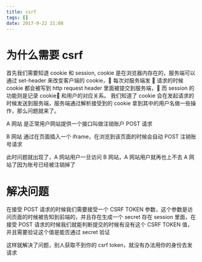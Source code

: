 ```yaml
---
title: csrf
tags: []
date: 2017-9-22 21:08
---
```


# 为什么需要 csrf

首先我们需要知道 cookie 和 session, cookie 是在浏览器内存在的，服务端可以通过 set-header 来改变客户端的 cookie， 每次对服务端发  请求的时候 cookie 都会被写到 http request header 里面被提交到服务端， 而 session 的功能则是记录 cookie 和用户的对应关系。
我们知道了 cookie 会在发起请求的时候发送到服务端，服务端通过解析接受到的 cookie 拿到其中的用户名做一些操作，那么问题就来了。

A 网站 是正常用户网站提供一个接口叫做注销账户 POST 请求

B 网站 通过在页面插入一个 iframe，在浏览到该页面的时候会自动 POST 注销账号请求

此时问题就出现了，A 网站用户一旦访问 B 网站，A 网站用户就再也上不去 A 网站了因为账号已经被注销掉了

# 解决问题

在接受 POST 请求的时候我们需要接受一个 CSRF TOKEN 参数，这个参数是访问页面的时候被告知到前端的，并且存在生成一个 secret 存在 session 里面，在接受 POST 请求的时候我们就能判断提交的时候有没有这个 CSRF TOKEN 值，并且需要验证这个值是能否通过 secret 验证

这样就解决了问题，别人获取不到你的 csrf token，就没有办法用你的身份去发请求
